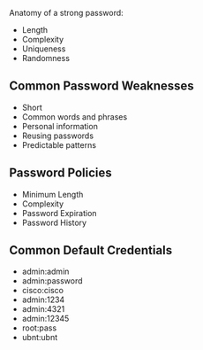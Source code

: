 Anatomy of a strong password:
- Length
- Complexity
- Uniqueness
- Randomness

## Common Password Weaknesses
- Short
- Common words and phrases
- Personal information
- Reusing passwords
- Predictable patterns

## Password Policies
- Minimum Length
- Complexity
- Password Expiration
- Password History

## Common Default Credentials
- admin:admin
- admin:password
- cisco:cisco
- admin:1234
- admin:4321
- admin:12345
- root:pass
- ubnt:ubnt
